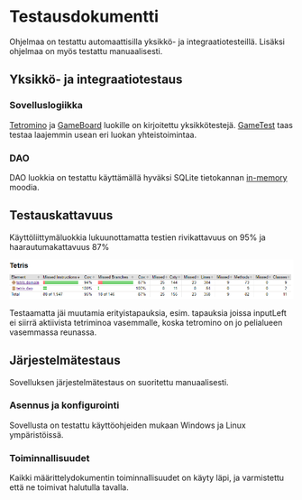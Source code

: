 # Testausdokumentti

Ohjelmaa on testattu automaattisilla yksikkö- ja integraatiotesteillä. Lisäksi ohjelmaa on myös testattu manuaalisesti.

## Yksikkö- ja integraatiotestaus

### Sovelluslogiikka
[Tetromino](https://github.com/FINDarkside/ot-harjoitustyo/blob/master/Tetris/src/test/java/tetris/domain/TetrominoTest.java) 
ja [GameBoard](https://github.com/FINDarkside/ot-harjoitustyo/blob/master/Tetris/src/test/java/tetris/domain/GameBoardTest.java) 
luokille on kirjoitettu yksikkötestejä. [GameTest](https://github.com/FINDarkside/ot-harjoitustyo/blob/master/Tetris/src/test/java/tetris/domain/GameTest.java)
taas testaa laajemmin usean eri luokan yhteistoimintaa.

### DAO

DAO luokkia on testattu käyttämällä hyväksi SQLite tietokannan [in-memory](https://www.sqlite.org/inmemorydb.html) moodia.

## Testauskattavuus

Käyttöliittymäluokkia lukuunottamatta testien rivikattavuus on 95% ja haarautumakattavuus 87%

<img src="kuvat/code-coverage.png">

Testaamatta jäi muutamia erityistapauksia, esim. tapauksia joissa inputLeft ei siirrä aktiivista tetriminoa 
vasemmalle, koska tetromino on jo pelialueen vasemmassa reunassa.

## Järjestelmätestaus

Sovelluksen järjestelmätestaus on suoritettu manuaalisesti.

### Asennus ja konfigurointi

Sovellusta on testattu käyttöohjeiden mukaan Windows ja Linux ympäristöissä.

### Toiminnallisuudet

Kaikki määrittelydokumentin toiminnallisuudet on käyty läpi, ja varmistettu että ne toimivat halutulla tavalla.
